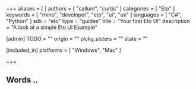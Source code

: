 +++
aliases = [ ]
authors = [ "callum", "curtis" ]
categories = [ "Eto" ]
keywords = [ "rhino", "developer", "eto", "ui", "ux" ]
languages = [ "C#", "Python" ]
sdk = "eto"
type = "guides"
title = "Your first Eto UI"
description = "A look at a simple Eto UI Example"

[admin]
TODO = ""
origin = ""
picky_sisters = ""
state = ""

[included_in]
platforms = [ "Windows", "Mac" ]

+++

## Words .. 